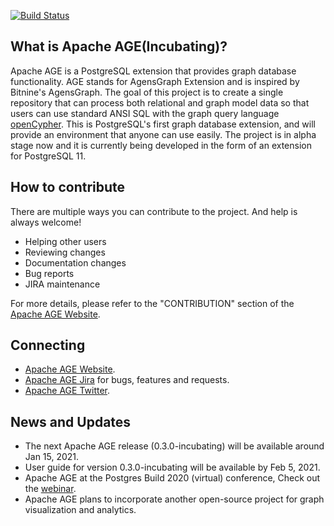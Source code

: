 [![Build Status](https://travis-ci.com/bitnine-oss/agensgraph-ext.svg?branch=master)](https://travis-ci.com/bitnine-oss/agensgraph-ext)

What is Apache AGE(Incubating)?
--------------
Apache AGE is a PostgreSQL extension that provides graph database functionality. AGE stands for AgensGraph Extension and is inspired by Bitnine's AgensGraph. The goal of this project is to create a single repository that can process both relational and graph model data so that users can use standard ANSI SQL with the graph query language [openCypher](https://www.opencypher.org/). This is PostgreSQL's first graph database extension, and will provide an environment that anyone can use easily.
The project is in alpha stage now and it is currently being developed in the form of an extension for PostgreSQL 11.

How to contribute
--------------
There are multiple ways you can contribute to the project. And help is always welcome!
- Helping other users
- Reviewing changes
- Documentation changes
- Bug reports
- JIRA maintenance

For more details, please refer to the "CONTRIBUTION" section of the [Apache AGE Website](https://age.apache.org/#).

Connecting
--------------
- [Apache AGE Website](https://age.apache.org/#).
- [Apache AGE Jira](https://issues.apache.org/jira/browse/age) for bugs, features and requests.
- [Apache AGE Twitter](twitter.com/apache_age).

News and Updates
--------------
- The next Apache AGE release (0.3.0-incubating) will be available around Jan 15, 2021.
- User guide for version 0.3.0-incubating will be available by Feb 5, 2021.
- Apache AGE at the Postgres Build 2020 (virtual) conference, Check out the [webinar](https://bitnine.net/blog-agens-solution/apache-age-postgres-build-2020-review/).
- Apache AGE plans to incorporate another open-source project for graph visualization and analytics.
